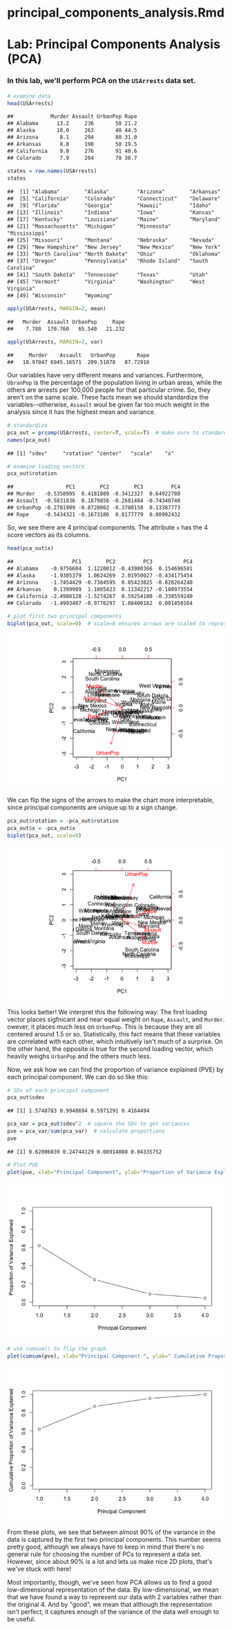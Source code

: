 principal\_components\_analysis.Rmd
================

Lab: Principal Components Analysis (PCA)
========================================

### In this lab, we'll perform PCA on the `USArrests` data set.

``` r
# examine data
head(USArrests)
```

    ##            Murder Assault UrbanPop Rape
    ## Alabama      13.2     236       58 21.2
    ## Alaska       10.0     263       48 44.5
    ## Arizona       8.1     294       80 31.0
    ## Arkansas      8.8     190       50 19.5
    ## California    9.0     276       91 40.6
    ## Colorado      7.9     204       78 38.7

``` r
states = row.names(USArrests)
states
```

    ##  [1] "Alabama"        "Alaska"         "Arizona"        "Arkansas"      
    ##  [5] "California"     "Colorado"       "Connecticut"    "Delaware"      
    ##  [9] "Florida"        "Georgia"        "Hawaii"         "Idaho"         
    ## [13] "Illinois"       "Indiana"        "Iowa"           "Kansas"        
    ## [17] "Kentucky"       "Louisiana"      "Maine"          "Maryland"      
    ## [21] "Massachusetts"  "Michigan"       "Minnesota"      "Mississippi"   
    ## [25] "Missouri"       "Montana"        "Nebraska"       "Nevada"        
    ## [29] "New Hampshire"  "New Jersey"     "New Mexico"     "New York"      
    ## [33] "North Carolina" "North Dakota"   "Ohio"           "Oklahoma"      
    ## [37] "Oregon"         "Pennsylvania"   "Rhode Island"   "South Carolina"
    ## [41] "South Dakota"   "Tennessee"      "Texas"          "Utah"          
    ## [45] "Vermont"        "Virginia"       "Washington"     "West Virginia" 
    ## [49] "Wisconsin"      "Wyoming"

``` r
apply(USArrests, MARGIN=2, mean)
```

    ##   Murder  Assault UrbanPop     Rape 
    ##    7.788  170.760   65.540   21.232

``` r
apply(USArrests, MARGIN=2, var)
```

    ##     Murder    Assault   UrbanPop       Rape 
    ##   18.97047 6945.16571  209.51878   87.72916

Our variables have very different means and variances. Furthermore, `UbranPop` is the percentage of the population living in urban areas, while the others are arrests per 100,000 people for that particular crime. So, they aren't on the same scale. These facts mean we should standardize the variables--otherwise, `Assault` woul be given far too much weight in the analysis since it has the highest mean and variance.

``` r
# standardize
pca_out = prcomp(USArrests, center=T, scale=T)  # make sure to standardize variables
names(pca_out)
```

    ## [1] "sdev"     "rotation" "center"   "scale"    "x"

``` r
# examine loading vectors
pca_out$rotation
```

    ##                 PC1        PC2        PC3         PC4
    ## Murder   -0.5358995  0.4181809 -0.3412327  0.64922780
    ## Assault  -0.5831836  0.1879856 -0.2681484 -0.74340748
    ## UrbanPop -0.2781909 -0.8728062 -0.3780158  0.13387773
    ## Rape     -0.5434321 -0.1673186  0.8177779  0.08902432

So, we see there are 4 principal components. The attribute `x` has the 4 score vectors as its columns.

``` r
head(pca_out$x)
```

    ##                   PC1        PC2         PC3          PC4
    ## Alabama    -0.9756604  1.1220012 -0.43980366  0.154696581
    ## Alaska     -1.9305379  1.0624269  2.01950027 -0.434175454
    ## Arizona    -1.7454429 -0.7384595  0.05423025 -0.826264240
    ## Arkansas    0.1399989  1.1085423  0.11342217 -0.180973554
    ## California -2.4986128 -1.5274267  0.59254100 -0.338559240
    ## Colorado   -1.4993407 -0.9776297  1.08400162  0.001450164

``` r
# plot first two principal components
biplot(pca_out, scale=0)  # scale=0 ensures arrows are scaled to represent loadings 
```

![](principal_components_analysis_files/figure-markdown_github/unnamed-chunk-5-1.png)

We can flip the signs of the arrows to make the chart more interpretable, since principal components are unique up to a sign change.

``` r
pca_out$rotation = -pca_out$rotation
pca_out$x = -pca_out$x
biplot(pca_out, scale=0)
```

![](principal_components_analysis_files/figure-markdown_github/unnamed-chunk-6-1.png)

This looks better! We interpret this the following way: The first loading vector places sigfnicant and near equal weight on `Rape`, `Assault`, and `Murder`. owever, it places much less on `UrbanPop`. This is because they are all centered around 1.5 or so. Statistically, this fact means that these variables are correlated with each other, which intuitively isn't much of a surprise. On the other hand, the opposite is true for the second loading vector, which heavily weighs `UrbanPop` and the others much less.

Now, we ask how we can find the proportion of variance explained (PVE) by each principal component. We can do so like this:

``` r
# SDs of each principal component
pca_out$sdev
```

    ## [1] 1.5748783 0.9948694 0.5971291 0.4164494

``` r
pca_var = pca_out$sdev^2  # square the SDs to get variances
pve = pca_var/sum(pca_var)  # calculate proportions
pve
```

    ## [1] 0.62006039 0.24744129 0.08914080 0.04335752

``` r
# Plot PVE
plot(pve, xlab="Principal Component", ylab="Proportion of Variance Explained ", ylim=c(0,1), type='b')
```

![](principal_components_analysis_files/figure-markdown_github/unnamed-chunk-8-1.png)

``` r
# use cumsum() to flip the graph
plot(cumsum(pve), xlab="Principal Component ", ylab=" Cumulative Proportion of Variance Explained ", ylim=c(0,1), type='b')  
```

![](principal_components_analysis_files/figure-markdown_github/unnamed-chunk-8-2.png)

From these plots, we see that between almost 90% of the variance in the data is captured by the first two principal components. This number seems pretty good, although we always have to keep in mind that there's no general rule for choosing the number of PCs to represent a data set. However, since about 90% is a lot and lets us make nice 2D plots, that's we've stuck with here!

Most importantly, though, we've seen how PCA allows us to find a good low-dimensional representation of the data. By low-dimensional, we mean that we have found a way to represent our data with 2 variables rather than the original 4. And by "good", we mean that although the representation isn't perfect, it captures enough of the variance of the data well enough to be useful.
